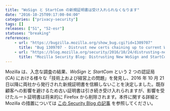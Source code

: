 ```yaml
---
title: "WoSign と StartCom の新規証明書は受け入れられなくなります"
date: "2016-10-25T09:17:00-04:00"
categories: ["privacy-security"]
tags: []
releases: ["51", "52-esr"]
statuses: "breaking"
references:
    - url: "https://bugzilla.mozilla.org/show_bug.cgi?id=1309707"
      title: "Bug 1309707 - Distrust new certs chaining up to current WoSign/StartCom roots"
    - url: "https://blog.mozilla.org/security/2016/10/24/distrusting-new-wosign-and-startcom-certificates/"
      title: "Mozilla Security Blog: Distrusting New WoSign and StartCom Certificates"
---
```

Mozilla は、入念な調査の結果、*WoSign* と *StartCom* という 2 つの認証局 (CA) における様々な「技術上および経営上の問題」を発見し、2016 年 10 月 21 日以降に両社から発行された新規証明書を信頼しないことを決定しました。既存顧客への影響を避けるため古い証明書は引き続き受け入れられますが、影響を受けたルート証明書は将来的に Firefox から削除されます。本件に関する詳細と Mozilla の措置については [この Security Blog の記事](https://blog.mozilla.org/security/2016/10/24/distrusting-new-wosign-and-startcom-certificates/) を参照してください。
